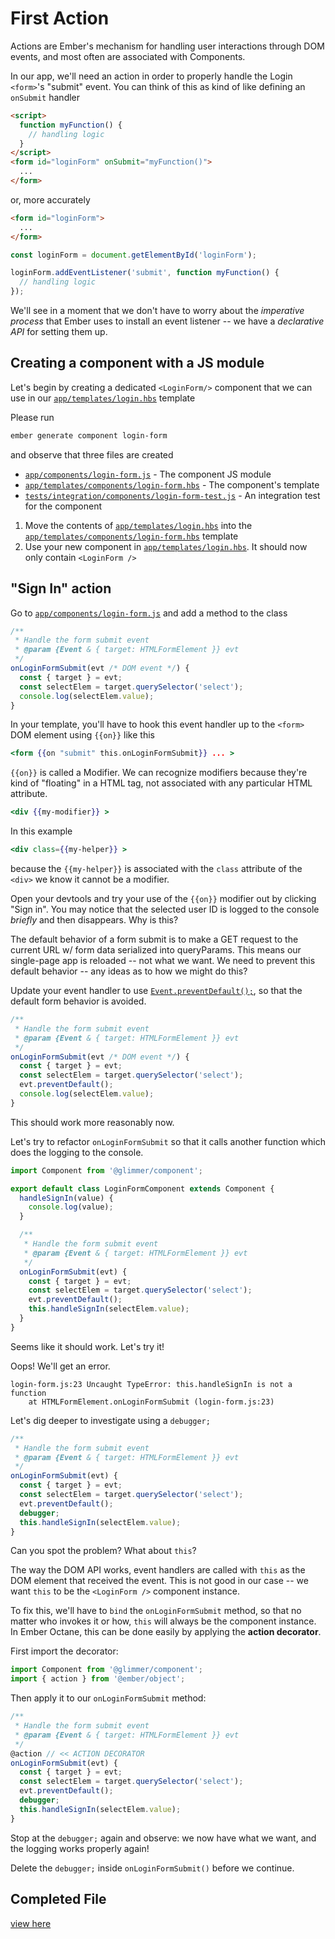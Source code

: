 # First Action

Actions are Ember's mechanism for handling user interactions through DOM events, and most often are associated with Components.

<!-- Explain more: What does it mean - "are associated with Components" and why should the dev care? -->

In our app, we'll need an action in order to properly handle the Login `<form>`'s "submit" event. You can think of this as kind of like defining an `onSubmit` handler

```html
<script>
  function myFunction() {
    // handling logic
  }
</script>
<form id="loginForm" onSubmit="myFunction()">
  ...
</form>
```

or, more accurately

```html
<form id="loginForm">
  ...
</form>
```

```js
const loginForm = document.getElementById('loginForm');

loginForm.addEventListener('submit', function myFunction() {
  // handling logic
});
```

We'll see in a moment that we don't have to worry about the _imperative process_ that Ember uses to install an event listener -- we have a _declarative API_ for setting them up.

<!-- Why does this matter to the dev? What is important about imperative process vs declarative API? -->

## Creating a component with a JS module

Let's begin by creating a dedicated `<LoginForm/>` component that we can use in our [`app/templates/login.hbs`](../app/templates/login.hbs) template

Please run

```sh
ember generate component login-form
```

and observe that three files are created

- [`app/components/login-form.js`](../app/components/login-form.js) - The component JS module
- [`app/templates/components/login-form.hbs`](../app/templates/components/login-form.hbs) - The component's template
- [`tests/integration/components/login-form-test.js`](../tests/integration/components/login-form-test.js) - An integration test for the component

1. Move the contents of [`app/templates/login.hbs`](../app/templates/login.hbs) into the [`app/templates/components/login-form.hbs`](../app/templates/components/login-form.hbs) template
1. Use your new component in [`app/templates/login.hbs`](../app/templates/login.hbs). It should now only contain `<LoginForm />`

## "Sign In" action

Go to [`app/components/login-form.js`](../app/components/login-form.js) and add a method to the class

```js
/**
 * Handle the form submit event
 * @param {Event & { target: HTMLFormElement }} evt
 */
onLoginFormSubmit(evt /* DOM event */) {
  const { target } = evt;
  const selectElem = target.querySelector('select');
  console.log(selectElem.value);
}
```

In your template, you'll have to hook this event handler up to the `<form>` DOM element using `{{on}}` like this

```hbs
<form {{on "submit" this.onLoginFormSubmit}} ... >
```

`{{on}}` is called a Modifier. We can recognize modifiers because they're kind of "floating" in a HTML tag, not associated with any particular HTML attribute.

```hbs
<div {{my-modifier}} >
```

In this example

```hbs
<div class={{my-helper}} >
```

because the `{{my-helper}}` is associated with the `class` attribute of the `<div>` we know it cannot be a modifier.

Open your devtools and try your use of the `{{on}}` modifier out by clicking "Sign in". You may notice that the selected user ID is logged to the console _briefly_ and then disappears. Why is this?

The default behavior of a form submit is to make a GET request to the current URL w/ form data serialized into queryParams. This means our single-page app is reloaded -- not what we want. We need to prevent this default behavior -- any ideas as to how we might do this?

Update your event handler to use [`Event.preventDefault();`](https://developer.mozilla.org/en-US/docs/Web/API/Event/preventDefault), so that the default form behavior is avoided.

```js
/**
 * Handle the form submit event
 * @param {Event & { target: HTMLFormElement }} evt
 */
onLoginFormSubmit(evt /* DOM event */) {
  const { target } = evt;
  const selectElem = target.querySelector('select');
  evt.preventDefault();
  console.log(selectElem.value);
}
```

This should work more reasonably now.

Let's try to refactor `onLoginFormSubmit` so that it calls another function which does the logging to the console.

```js
import Component from '@glimmer/component';

export default class LoginFormComponent extends Component {
  handleSignIn(value) {
    console.log(value);
  }

  /**
   * Handle the form submit event
   * @param {Event & { target: HTMLFormElement }} evt
   */
  onLoginFormSubmit(evt) {
    const { target } = evt;
    const selectElem = target.querySelector('select');
    evt.preventDefault();
    this.handleSignIn(selectElem.value);
  }
}
```

Seems like it should work. Let's try it!

Oops! We'll get an error.

```
login-form.js:23 Uncaught TypeError: this.handleSignIn is not a function
    at HTMLFormElement.onLoginFormSubmit (login-form.js:23)
```

Let's dig deeper to investigate using a `debugger;`

```js
/**
 * Handle the form submit event
 * @param {Event & { target: HTMLFormElement }} evt
 */
onLoginFormSubmit(evt) {
  const { target } = evt;
  const selectElem = target.querySelector('select');
  evt.preventDefault();
  debugger;
  this.handleSignIn(selectElem.value);
}
```

Can you spot the problem? What about `this`?

The way the DOM API works, event handlers are called with `this` as the DOM element that received the event. This is not good in our case -- we want `this` to be the `<LoginForm />` component instance.

To fix this, we'll have to `bind` the `onLoginFormSubmit` method, so that no matter who invokes it or how, `this` will always be the component instance. In Ember Octane, this can be done easily by applying the **action decorator**.

First import the decorator:

```js
import Component from '@glimmer/component';
import { action } from '@ember/object';
```

Then apply it to our `onLoginFormSubmit` method:

```js
/**
 * Handle the form submit event
 * @param {Event & { target: HTMLFormElement }} evt
 */
@action // << ACTION DECORATOR
onLoginFormSubmit(evt) {
  const { target } = evt;
  const selectElem = target.querySelector('select');
  evt.preventDefault();
  debugger;
  this.handleSignIn(selectElem.value);
}
```

Stop at the `debugger;` again and observe: we now have what we want, and the logging works properly again!

Delete the `debugger;` inside `onLoginFormSubmit()` before we continue.

## Completed File

[view here](https://github.com/mike-north/ember-octane-workshop/commit/b38fd546b42681006a7ffc7df82cbf51da396c3e)
